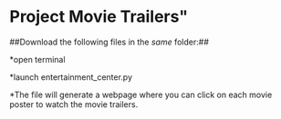 # Project Movie Trailers"

##Download the following files in the _same_ folder:##

*open terminal 

*launch entertainment_center.py 

*The file will generate a  webpage where you can click on each movie poster to watch the movie trailers.  

